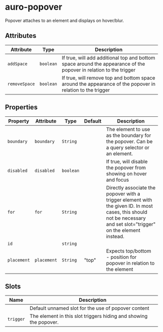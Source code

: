 # auro-popover

Popover attaches to an element and displays on hover/blur.

## Attributes

| Attribute     | Type      | Description                                      |
|---------------|-----------|--------------------------------------------------|
| `addSpace`    | `boolean` | If true, will add additional top and bottom space around the appearance of the popover in relation to the trigger |
| `removeSpace` | `boolean` | If true, will remove top and bottom space around the appearance of the popover in relation to the trigger |

## Properties

| Property    | Attribute   | Type      | Default | Description                                      |
|-------------|-------------|-----------|---------|--------------------------------------------------|
| `boundary`  | `boundary`  | `String`  |         | The element to use as the boundary for the popover. Can be a query selector or an element. |
| `disabled`  | `disabled`  | `boolean` |         | If true, will disable the popover from showing on hover and focus |
| `for`       | `for`       | `String`  |         | Directly associate the popover with a trigger element with the given ID. In most cases, this should not be necessary and set slot="trigger" on the element instead. |
| `id`        |             | `string`  |         |                                                  |
| `placement` | `placement` | `String`  | "top"   | Expects top/bottom - position for popover in relation to the element |

## Slots

| Name      | Description                                      |
|-----------|--------------------------------------------------|
|           | Default unnamed slot for the use of popover content |
| `trigger` | The element in this slot triggers hiding and showing the popover. |
